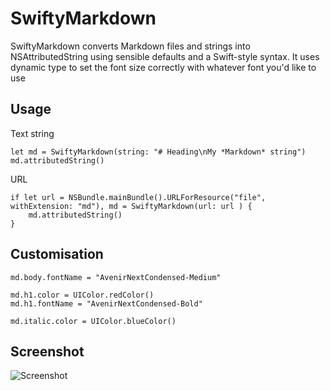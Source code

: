 # SwiftyMarkdown

SwiftyMarkdown converts Markdown files and strings into NSAttributedString using sensible defaults and a Swift-style syntax. It uses dynamic type to set the font size correctly with whatever font you'd like to use

## Usage

Text string

	let md = SwiftyMarkdown(string: "# Heading\nMy *Markdown* string")
	md.attributedString()

URL 

	if let url = NSBundle.mainBundle().URLForResource("file", withExtension: "md"), md = SwiftyMarkdown(url: url ) {
		md.attributedString()
	}

## Customisation 

	md.body.fontName = "AvenirNextCondensed-Medium"

	md.h1.color = UIColor.redColor()
	md.h1.fontName = "AvenirNextCondensed-Bold"

	md.italic.color = UIColor.blueColor()

## Screenshot

![Screenshot](http://f.cl.ly/items/12332k3f2s0s0C281h2u/swiftymarkdown.png)